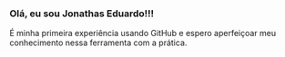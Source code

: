 ### Olá, eu sou Jonathas Eduardo!!!

É minha primeira experiência usando GitHub e espero aperfeiçoar meu conhecimento nessa ferramenta com a prática.
